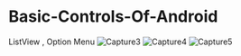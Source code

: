 # Basic-Controls-Of-Android
ListView , Option Menu
![Capture3](https://user-images.githubusercontent.com/61504827/117892464-660ff780-b2d6-11eb-9f34-44f3111ac4d2.PNG)
![Capture4](https://user-images.githubusercontent.com/61504827/117893478-1f230180-b2d8-11eb-9bb7-bce722475610.PNG)
![Capture5](https://user-images.githubusercontent.com/61504827/117893728-96f12c00-b2d8-11eb-85eb-d9c7872f7f31.PNG)

